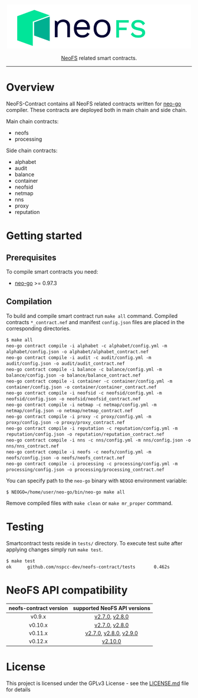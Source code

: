 <p align="center">
<img src="./.github/logo.svg" width="500px" alt="NeoFS">
</p>
<p align="center">
  <a href="https://fs.neo.org">NeoFS</a> related smart contracts.
</p>

---

# Overview

NeoFS-Contract contains all NeoFS related contracts written for
[neo-go](https://github.com/nspcc-dev/neo-go) compiler. These contracts
are deployed both in main chain and side chain.

Main chain contracts:

- neofs
- processing

Side chain contracts:

- alphabet
- audit
- balance
- container
- neofsid
- netmap
- nns
- proxy
- reputation

# Getting started 

## Prerequisites

To compile smart contracts you need:

-   [neo-go](https://github.com/nspcc-dev/neo-go) >= 0.97.3

## Compilation

To build and compile smart contract run `make all` command. Compiled contracts
`*_contract.nef` and manifest `config.json` files are placed in the 
corresponding directories. 

```
$ make all
neo-go contract compile -i alphabet -c alphabet/config.yml -m alphabet/config.json -o alphabet/alphabet_contract.nef
neo-go contract compile -i audit -c audit/config.yml -m audit/config.json -o audit/audit_contract.nef
neo-go contract compile -i balance -c balance/config.yml -m balance/config.json -o balance/balance_contract.nef
neo-go contract compile -i container -c container/config.yml -m container/config.json -o container/container_contract.nef
neo-go contract compile -i neofsid -c neofsid/config.yml -m neofsid/config.json -o neofsid/neofsid_contract.nef
neo-go contract compile -i netmap -c netmap/config.yml -m netmap/config.json -o netmap/netmap_contract.nef
neo-go contract compile -i proxy -c proxy/config.yml -m proxy/config.json -o proxy/proxy_contract.nef
neo-go contract compile -i reputation -c reputation/config.yml -m reputation/config.json -o reputation/reputation_contract.nef
neo-go contract compile -i nns -c nns/config.yml -m nns/config.json -o nns/nns_contract.nef
neo-go contract compile -i neofs -c neofs/config.yml -m neofs/config.json -o neofs/neofs_contract.nef
neo-go contract compile -i processing -c processing/config.yml -m processing/config.json -o processing/processing_contract.nef
```

You can specify path to the `neo-go` binary with `NEOGO` environment variable:

```
$ NEOGO=/home/user/neo-go/bin/neo-go make all
```

Remove compiled files with `make clean` or `make mr_proper` command.

# Testing
Smartcontract tests reside in `tests/` directory. To execute test suite
after applying changes simply run `make test`.
```
$ make test
ok      github.com/nspcc-dev/neofs-contract/tests       0.462s
```

# NeoFS API compatibility

|neofs-contract version|supported NeoFS API versions|
|:------------------:|:--------------------------:|
|v0.9.x|[v2.7.0](https://github.com/nspcc-dev/neofs-api/releases/tag/v2.7.0), [v2.8.0](https://github.com/nspcc-dev/neofs-api/releases/tag/v2.8.0)|
|v0.10.x|[v2.7.0](https://github.com/nspcc-dev/neofs-api/releases/tag/v2.7.0), [v2.8.0](https://github.com/nspcc-dev/neofs-api/releases/tag/v2.8.0)|
|v0.11.x|[v2.7.0](https://github.com/nspcc-dev/neofs-api/releases/tag/v2.7.0), [v2.8.0](https://github.com/nspcc-dev/neofs-api/releases/tag/v2.8.0), [v2.9.0](https://github.com/nspcc-dev/neofs-api/releases/tag/v2.9.0)|
|v0.12.x|[v2.10.0](https://github.com/nspcc-dev/neofs-api/releases/tag/v2.10.0)|


# License

This project is licensed under the GPLv3 License - see the 
[LICENSE.md](LICENSE.md) file for details
